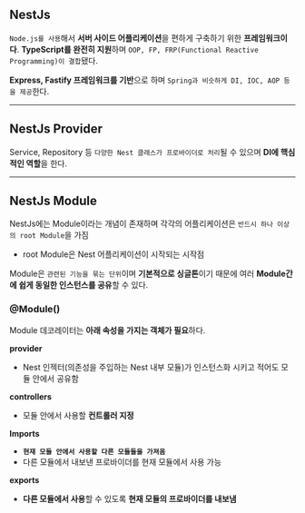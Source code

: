 ## NestJs

`Node.js를 사용`해서 **서버 사이드 어플리케이션**을 편하게 구축하기 위한 **프레임워크이다**.
**TypeScript를 완전히 지원**하며 `OOP, FP, FRP(Functional Reactive Programming)이 결합`됐다.

**Express, Fastify 프레임워크를 기반**으로 하며 `Spring과 비슷하게 DI, IOC, AOP 등을 제공`한다.

---

## NestJs Provider

Service, Repository 등 `다양한 Nest 클래스가 프로바이더로 처리`될 수 있으며 **DI에 핵심적인 역할**을 한다.

---

## NestJs Module

NestJs에는 Module이라는 개념이 존재하며 각각의 어플리케이션은 `반드시 하나 이상의 root Module`을 가짐
- root Module은 Nest 어플리케이션이 시작되는 시작점

Module은 `관련된 기능을 묶는 단위`이며 **기본적으로 싱글톤**이기 때문에 여러 **Module간에 쉽게 동일한 인스턴스를 공유**할 수 있다.

### @Module()

Module 데코레이터는 **아래 속성을 가지는 객체가 필요**하다.

**provider**

- Nest 인젝터(의존성을 주입하는 Nest 내부 모듈)가 인스턴스화 시키고 적어도 모듈 안에서 공유함

**controllers**

- 모듈 안에서 사용할 **컨트롤러 지정**

**Imports**

- **`현재 모듈 안에서 사용할 다른 모듈들을 가져옴`**
- 다른 모듈에서 내보낸 프로바이더를 현재 모듈에서 사용 가능

**exports**

- **다른 모듈에서 사용**할 수 있도록 **현재 모듈의 프로바이더를 내보냄**